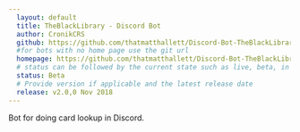 ```yaml
---
  layout: default
  title: TheBlackLibrary - Discord Bot
  author: CronikCRS
  github: https://github.com/thatmatthallett/Discord-Bot-TheBlackLibrary
  #for bots with no home page use the git url
  homepage: https://github.com/thatmatthallett/Discord-Bot-TheBlackLibrary
  # status can be followed by the current state such as live, beta, in dev, on fire....
  status: Beta
  # Provide version if applicable and the latest release date
  release: v2.0,0 Nov 2018
---
```

Bot for doing card lookup in Discord. 
